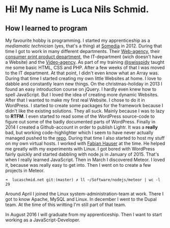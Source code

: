 # Hi! My name is Luca Nils Schmid.

## How I learned to program

My favourite hobby is programming. I started my apprenticeship as a _mediamatic technician_ (yes, that's a thing) at [Somedia](http://www.somedia.ch/) in 2012. During that time I got to work in many different departments. Their [Web-agency](http://www.somedia-production.ch/web/), their [consumer print product department](http://www.somedia-production.ch/print/), the IT-department (wich doesn't have a Website) and the [Video-agency](http://www.somedia-production.ch/video/). As part of my training [@swisspidy](https://twitter.com/swissspidy) taught me some basic HTML, CSS and PHP. After a few weeks of that I was moved to the IT department. At that point, I didn't even know what an Array was. During that time I started creating my own little Websites at home. I love to dabble and constantly learn new things. On the christmas-holiday in 2013 I found an easy introduction course on jQuery. I hardly even knew how to spell JavaScript. But I loved the idea of creating more dynamic Websites. After that I wanted to make my first real Website. I chose to do it in WordPress. I started to create some packages for the framework because I didn't like the existing solutions. They all suck. Mainly because I was to lazy to **RTFM**. I even started to read some of the WordPress source-code to figure out some of the badly documented parts of WordPress. Finally in 2014 I created a Github-account in order to publish Lightr. It was a **really** bad, but working code-highlighter which I seem to have never actually managed pushed to the [repo](https://github.com/Kriegslustig/Lightr). During that time I also started to host my stuff on my own virtual hosts. I worked with [Fabian Hauser](https://fabianhauser.ch) at the time. He helped me greatly with my experiments with Linux. I got bored with WordPress fairly quickly and started dabbling with node.js in January of 2015. That's when I really learned JavaScript. Then in March I discovered Meteor. I loved it, because was really easy to get into. Then I went on to create a few projects in Meteor.

```
➜  lucaschmid.net git:(master) ✗ ll ~/Software/nodejs/meteor | wc -l
29
```

Around April I joined the Linux system-administration-team at work. There I got to know Apache, MySQL and Linux. In december I went to the Dupal team. At the time of this writting I'm still part of that team.

In August 2016 I will graduate from my apprenticeship. Then I want to start working as a JavaScript-Developer.

